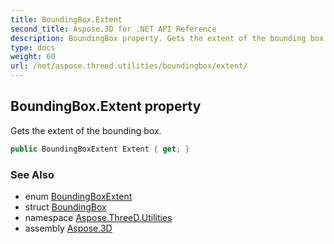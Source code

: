 ```yaml
---
title: BoundingBox.Extent
second_title: Aspose.3D for .NET API Reference
description: BoundingBox property. Gets the extent of the bounding box
type: docs
weight: 60
url: /net/aspose.threed.utilities/boundingbox/extent/
---
```

## BoundingBox.Extent property

Gets the extent of the bounding box.

```csharp
public BoundingBoxExtent Extent { get; }
```

### See Also

* enum [BoundingBoxExtent](../../boundingboxextent/)
* struct [BoundingBox](../)
* namespace [Aspose.ThreeD.Utilities](../../../aspose.threed.utilities/)
* assembly [Aspose.3D](../../../)


